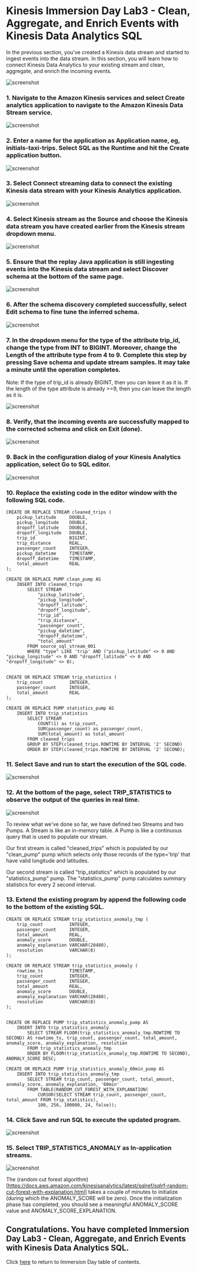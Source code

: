 # Kinesis Immersion Day Lab3 - Clean, Aggregate, and Enrich Events with Kinesis Data Analytics SQL

In the previous section, you’ve created a Kinesis data stream and started to ingest events into the data stream. In this section, you will learn how to connect Kinesis Data Analytics to your existing stream and clean, aggregate, and enrich the incoming events.

![screenshot](images/arch3.png)

### 1.	Navigate to the Amazon Kinesis services and select Create analytics application to navigate to the Amazon Kinesis Data Stream service.

![screenshot](images/Picture2.png)


### 2.	Enter a name for the application as Application name, eg, initials-taxi-trips. Select SQL as the Runtime and hit the Create application button.

![screenshot](images/Picture3.png)

### 3.	Select Connect streaming data to connect the existing Kinesis data stream with your Kinesis Analytics application.

![screenshot](images/Picture4.png)

### 4.  Select Kinesis stream as the Source and choose the Kinesis data stream you have created earlier from the Kinesis stream dropdown menu.

![screenshot](images/Picture6.png)

### 5.	Ensure that the replay Java application is still ingesting events into the Kinesis data stream and select Discover schema at the bottom of the same page.

![screenshot](images/Picture7.png)

### 6.	After the schema discovery completed successfully, select Edit schema to fine tune the inferred schema.

![screenshot](images/Picture8.png)

### 7.	In the dropdown menu for the type of the attribute trip_id, change the type from INT to BIGINT. Moreover, change the Length of the attribute type from 4 to 9. Complete this step by pressing Save schema and update stream samples. It may take a minute until the operation completes.

Note: If the type of trip_id is already BIGINT, then you can leave it as it is. If the length of the type attribute is already >=9, then you can leave the length as it is.


![screenshot](images/Picture9.png)

### 8.	Verify, that the incoming events are successfully mapped to the corrected schema and click on Exit (done). 

![screenshot](images/Picture10.png)

### 9.	Back in the configuration dialog of your Kinesis Analytics application, select Go to SQL editor.

![screenshot](images/Picture11.png)

### 10.	Replace the existing code in the editor window with the following SQL code.

```
CREATE OR REPLACE STREAM cleaned_trips (
    pickup_latitude     DOUBLE,    
    pickup_longitude    DOUBLE,    
    dropoff_latitude    DOUBLE,    
    dropoff_longitude   DOUBLE,
    trip_id             BIGINT,
    trip_distance       REAL,
    passenger_count     INTEGER,
    pickup_datetime     TIMESTAMP,
    dropoff_datetime    TIMESTAMP,
    total_amount        REAL
);

CREATE OR REPLACE PUMP clean_pump AS 
    INSERT INTO cleaned_trips
        SELECT STREAM
            "pickup_latitude", 
            "pickup_longitude", 
            "dropoff_latitude", 
            "dropoff_longitude", 
            "trip_id", 
            "trip_distance", 
            "passenger_count", 
            "pickup_datetime",
            "dropoff_datetime",
            "total_amount"
        FROM source_sql_stream_001
        WHERE "type" LIKE 'trip' AND ("pickup_latitude" <> 0 AND "pickup_longitude" <> 0 AND "dropoff_latitude" <> 0 AND "dropoff_longitude" <> 0);


CREATE OR REPLACE STREAM trip_statistics (
    trip_count          INTEGER,
    passenger_count     INTEGER,
    total_amount        REAL
);

CREATE OR REPLACE PUMP statistics_pump AS 
    INSERT INTO trip_statistics
        SELECT STREAM
            COUNT(1) as trip_count, 
            SUM(passenger_count) as passenger_count, 
            SUM(total_amount) as total_amount
        FROM cleaned_trips
        GROUP BY STEP(cleaned_trips.ROWTIME BY INTERVAL '2' SECOND)
        ORDER BY STEP(cleaned_trips.ROWTIME BY INTERVAL '2' SECOND);

```

### 11.	Select Save and run to start the execution of the SQL code.

![screenshot](images/Picture12.png)

### 12.	At the bottom of the page, select TRIP_STATISTICS to observe the output of the queries in real time.

![screenshot](images/Picture13.png)

To review what we've done so far, we have defined two Streams and two Pumps.  A Stream is like an in-memory table.  A Pump is like a continuous query that is used to populate our stream.

Our first stream is called "cleaned_trips" which is populated by our "clean_pump" pump which selects only those records of the type='trip' that have valid longitude and latitudes.

Our second stream is called "trip_statistics" which is populated by our "statistics_pump" pump.  The "statistics_pump" pump calculates summary statistics for every 2 second interval.


### 13.	Extend the existing program by append the following code to the bottom of the existing SQL.

```
CREATE OR REPLACE STREAM trip_statistics_anomaly_tmp (
    trip_count          INTEGER,
    passenger_count     INTEGER,
    total_amount        REAL,
    anomaly_score       DOUBLE,
    anomaly_explanation VARCHAR(20480),
    resolution          VARCHAR(8)
);

CREATE OR REPLACE STREAM trip_statistics_anomaly (
    rowtime_ts          TIMESTAMP,
    trip_count          INTEGER,
    passenger_count     INTEGER,
    total_amount        REAL,
    anomaly_score       DOUBLE,
    anomaly_explanation VARCHAR(20480),
    resolution          VARCHAR(8)
);


CREATE OR REPLACE PUMP trip_statistics_anomaly_pump AS 
    INSERT INTO trip_statistics_anomaly
        SELECT STREAM FLOOR(trip_statistics_anomaly_tmp.ROWTIME TO SECOND) AS rowtime_ts, trip_count, passenger_count, total_amount, anomaly_score, anomaly_explanation, resolution
        FROM trip_statistics_anomaly_tmp
        ORDER BY FLOOR(trip_statistics_anomaly_tmp.ROWTIME TO SECOND), ANOMALY_SCORE DESC;

CREATE OR REPLACE PUMP trip_statistics_anomaly_60min_pump AS 
    INSERT INTO trip_statistics_anomaly_tmp
        SELECT STREAM trip_count, passenger_count, total_amount, anomaly_score, anomaly_explanation, '60min'
        FROM TABLE(RANDOM_CUT_FOREST_WITH_EXPLANATION(
            CURSOR(SELECT STREAM trip_count, passenger_count, total_amount FROM trip_statistics),
            100, 256, 100000, 24, false));

```

### 14.	Click Save and run SQL to execute the updated program.

![screenshot](images/Picture14.png)

### 15.	Select TRIP_STATISTICS_ANOMALY as In-application streams.

![screenshot](images/Picture15.png)

The (random cut forest algorithm)[https://docs.aws.amazon.com/kinesisanalytics/latest/sqlref/sqlrf-random-cut-forest-with-explanation.html] takes a couple of minutes to initialize (during which the ANOMALY_SCORE will be zero). Once the initialization phase has completed, you should see a meaningful ANOMALY_SCORE value and ANOMALY_SCORE_EXPLANATION. 

## Congratulations.  You have completed Immersion Day Lab3 - Clean, Aggregate, and Enrich Events with Kinesis Data Analytics SQL.

Click [here](../README.md) to return to Immersion Day table of contents.